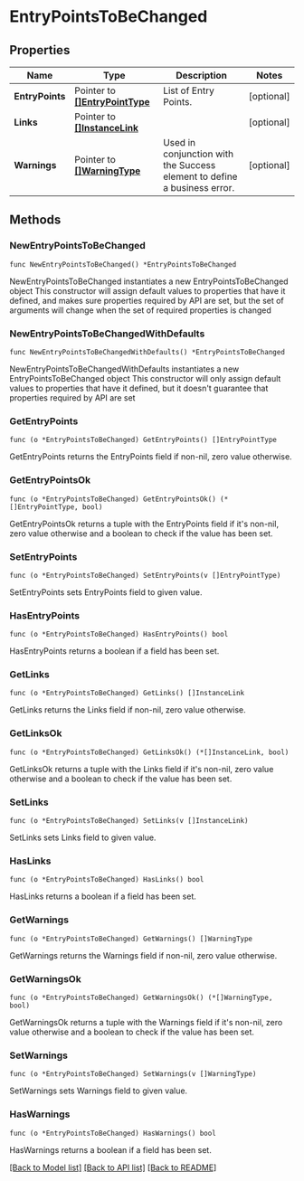 # EntryPointsToBeChanged

## Properties

Name | Type | Description | Notes
------------ | ------------- | ------------- | -------------
**EntryPoints** | Pointer to [**[]EntryPointType**](EntryPointType.md) | List of Entry Points. | [optional] 
**Links** | Pointer to [**[]InstanceLink**](InstanceLink.md) |  | [optional] 
**Warnings** | Pointer to [**[]WarningType**](WarningType.md) | Used in conjunction with the Success element to define a business error. | [optional] 

## Methods

### NewEntryPointsToBeChanged

`func NewEntryPointsToBeChanged() *EntryPointsToBeChanged`

NewEntryPointsToBeChanged instantiates a new EntryPointsToBeChanged object
This constructor will assign default values to properties that have it defined,
and makes sure properties required by API are set, but the set of arguments
will change when the set of required properties is changed

### NewEntryPointsToBeChangedWithDefaults

`func NewEntryPointsToBeChangedWithDefaults() *EntryPointsToBeChanged`

NewEntryPointsToBeChangedWithDefaults instantiates a new EntryPointsToBeChanged object
This constructor will only assign default values to properties that have it defined,
but it doesn't guarantee that properties required by API are set

### GetEntryPoints

`func (o *EntryPointsToBeChanged) GetEntryPoints() []EntryPointType`

GetEntryPoints returns the EntryPoints field if non-nil, zero value otherwise.

### GetEntryPointsOk

`func (o *EntryPointsToBeChanged) GetEntryPointsOk() (*[]EntryPointType, bool)`

GetEntryPointsOk returns a tuple with the EntryPoints field if it's non-nil, zero value otherwise
and a boolean to check if the value has been set.

### SetEntryPoints

`func (o *EntryPointsToBeChanged) SetEntryPoints(v []EntryPointType)`

SetEntryPoints sets EntryPoints field to given value.

### HasEntryPoints

`func (o *EntryPointsToBeChanged) HasEntryPoints() bool`

HasEntryPoints returns a boolean if a field has been set.

### GetLinks

`func (o *EntryPointsToBeChanged) GetLinks() []InstanceLink`

GetLinks returns the Links field if non-nil, zero value otherwise.

### GetLinksOk

`func (o *EntryPointsToBeChanged) GetLinksOk() (*[]InstanceLink, bool)`

GetLinksOk returns a tuple with the Links field if it's non-nil, zero value otherwise
and a boolean to check if the value has been set.

### SetLinks

`func (o *EntryPointsToBeChanged) SetLinks(v []InstanceLink)`

SetLinks sets Links field to given value.

### HasLinks

`func (o *EntryPointsToBeChanged) HasLinks() bool`

HasLinks returns a boolean if a field has been set.

### GetWarnings

`func (o *EntryPointsToBeChanged) GetWarnings() []WarningType`

GetWarnings returns the Warnings field if non-nil, zero value otherwise.

### GetWarningsOk

`func (o *EntryPointsToBeChanged) GetWarningsOk() (*[]WarningType, bool)`

GetWarningsOk returns a tuple with the Warnings field if it's non-nil, zero value otherwise
and a boolean to check if the value has been set.

### SetWarnings

`func (o *EntryPointsToBeChanged) SetWarnings(v []WarningType)`

SetWarnings sets Warnings field to given value.

### HasWarnings

`func (o *EntryPointsToBeChanged) HasWarnings() bool`

HasWarnings returns a boolean if a field has been set.


[[Back to Model list]](../README.md#documentation-for-models) [[Back to API list]](../README.md#documentation-for-api-endpoints) [[Back to README]](../README.md)


